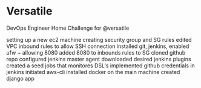 # Versatile
DevOps Engineer Home Challenge for @versatile


setting up a new ec2 machine
creating security group and SG rules
edited VPC inbound rules to allow SSH connection
installed git, jenkins, 
enabled ufw + allowing 8080
added 8080 to inbounds rules to SG
cloned github repo
configured jenkins master agent
downloaded desired jenkins plugins
created a seed jobs that monitores DSL's
implemented github credentials in jenkins
initiated aws-cli
installed docker on the main machine
created django app



<!-- #You will need to create a new django project and add this code to the urls.py file of your app and run the development server with the command python manage.py runserver
Then you can access the parameter passed in the URL by visiting a URL like http://localhost:8000/your_parameter
This will return the parameter passed in the url -->
